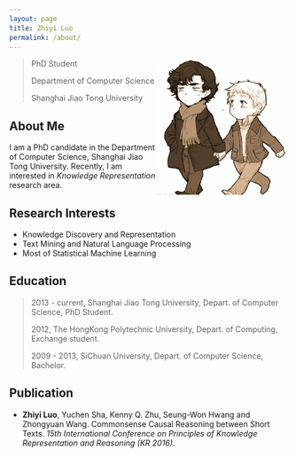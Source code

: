 ```yaml
---
layout: page
title: Zhiyi Luo
permalink: /about/
---
```


<a style="float:right" href=""><img src="/assets/images/about.jpg" width="240" height="245"></a>

> PhD Student<!--, [ADAPT Lab](http://adapt.seiee.sjtu.edu.cn/)-->
>
> Department of Computer Science
>
> Shanghai Jiao Tong University


About Me
--------------
<!-- I am a PhD candidate in the ADAPT group, supervised by [Kenny Q. Zhu](http://www.cs.sjtu.edu.cn/~kzhu/). Recently, I am focusing on *Causal Knowledge Representation* task. 
See [this paper](http://adapt.seiee.sjtu.edu.cn/causal/luo.pdf) for further illustration. -->
I am a PhD candidate in the Department of Computer Science, Shanghai Jiao Tong University. Recently, I am interested in *Knowledge Representation* research area.

Research Interests
-------------
* Knowledge Discovery and Representation 
* Text Mining and Natural Language Processing
* Most of Statistical Machine Learning

Education
----------------
> 2013 - current, Shanghai Jiao Tong University, Depart. of Computer Science, PhD Student.
>
>
> 2012, The HongKong Polytechnic University, Depart. of Computing, Exchange student.
>
>
> 2009 - 2013, SiChuan University, Depart. of Computer Science, Bachelor.
>

Publication
--------------
* **Zhiyi Luo**, Yuchen Sha, Kenny Q. Zhu, Seung-Won Hwang and Zhongyuan Wang. Commonsense Causal Reasoning between Short Texts. *15th International Conference on Principles of Knowledge Representation and Reasoning (KR 2016)*.
